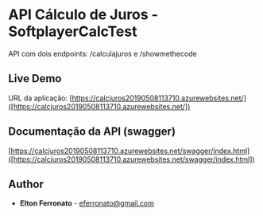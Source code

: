 # API Cálculo de Juros - SoftplayerCalcTest

API com dois endpoints: /calculajuros e /showmethecode

## Live Demo

URL da aplicação: [https://calcjuros20190508113710.azurewebsites.net/]([https://calcjuros20190508113710.azurewebsites.net/])

## Documentação da API (swagger)

[https://calcjuros20190508113710.azurewebsites.net/swagger/index.html]([https://calcjuros20190508113710.azurewebsites.net/swagger/index.html])

## Author

* **Elton Ferronato** - [eferronato@gmail.com](mailto:eferronato@gmail.com)

